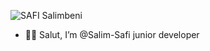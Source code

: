 ![SAFI Salimbeni](https://user-images.githubusercontent.com/86264734/201497377-af90adcd-7c9d-4bfd-9b68-78efe969c07a.png)


- 👋🏾 Salut, I’m @Salim-Safi junior developer
<!---
Salim-Safi/Salim-Safi is a ✨ special ✨ repository because its `README.md` (this file) appears on your GitHub profile.
You can click the Preview link to take a look at your changes.
--->
